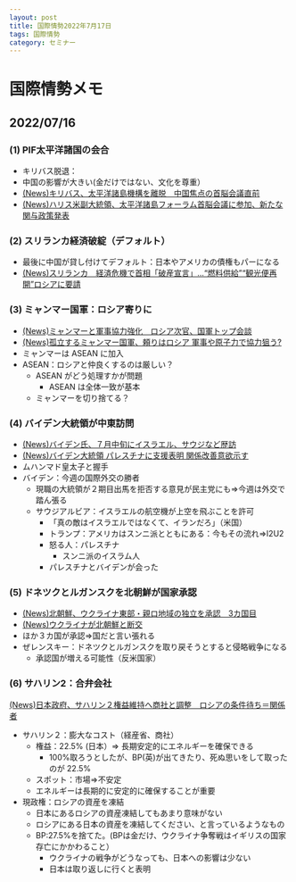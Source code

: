 ```yaml
---
layout: post
title: 国際情勢2022年7月17日
tags: 国際情勢
category: セミナー
---
```

# 国際情勢メモ
## 2022/07/16
### (1) PIF太平洋諸国の会合
* キリバス脱退：
* 中国の影響が大きい(金だけではない、文化を尊重）
* [(News)キリバス、太平洋諸島機構を離脱　中国焦点の首脳会議直前](https://www.jiji.com/jc/article?k=2022071100627&g=int)
* [(News)ハリス米副大統領、太平洋諸島フォーラム首脳会議に参加、新たな関与政策発表](https://www.jetro.go.jp/biznews/2022/07/f1b6c8e41422a272.html)

### (2) スリランカ経済破綻（デフォルト）
* 最後に中国が貸し付けてデフォルト：日本やアメリカの債権もパーになる
* [(News)スリランカ　経済危機で首相「破産宣言」…“燃料供給”“観光便再開”ロシアに要請](https://news.yahoo.co.jp/articles/a7d0d5104ae3ccaba9a5e12c565e89c9c1d2ef76)

### (3) ミャンマー国軍：ロシア寄りに
* [(News)ミャンマーと軍事協力強化　ロシア次官、国軍トップ会談](https://news.yahoo.co.jp/articles/6f20f38cbe303385138f7c94f4a37187f0d9a16b)
* [(News)孤立するミャンマー国軍、頼りはロシア 軍事や原子力で協力狙う?](https://www.asahi.com/articles/ASQ7F5QKZQ7FUHBI00V.html)
* ミャンマーは ASEAN に加入
* ASEAN：ロシアと仲良くするのは厳しい？
    * ASEAN がどう処理すかが問題
        * ASEAN は全体一致が基本
	* ミャンマーを切り捨てる？

### (4) バイデン大統領が中東訪問
* [(News)バイデン氏、７月中旬にイスラエル、サウジなど歴訪](https://www.sankei.com/article/20220614-2PBPVCS64VMDZDAIZPJTKZ6IPY/)
* [(News)バイデン大統領 パレスチナに支援表明 関係改善意欲示す](https://www3.nhk.or.jp/news/html/20220715/k10013720041000.html)
* ムハンマド皇太子と握手
* バイデン：今週の国際外交の勝者
  * 現職の大統領が２期目出馬を拒否する意見が民主党にも⇒今週は外交で踏ん張る
  * サウジアルビア：イスラエルの航空機が上空を飛ぶことを許可
     * 「真の敵はイスラエルではなくて、イランだろ」（米国）
     * トランプ：アメリカはスンニ派とともにある：今もその流れ⇒I2U2
     * 怒る人：パレスチナ
         * スンニ派のイスラム人
	 * パレスチナとバイデンが会った

### (5) ドネツクとルガンスクを北朝鮮が国家承認
* [(News)北朝鮮、ウクライナ東部・親ロ地域の独立を承認　3カ国目](https://jp.reuters.com/article/ukraine-crisis-northkorea-donetsk-idJPKBN2OO1LD)
* [(News)ウクライナが北朝鮮と断交](https://www.asahi.com/articles/DA3S15356870.html)
* ほか３カ国が承認⇒国だと言い張れる
* ぜレンスキー：ドネツクとルガンスクを取り戻そうとすると侵略戦争になる
    * 承認国が増える可能性（反米国家）

### (6) サハリン2：合弁会社
[(News)日本政府、サハリン２権益維持へ商社と調整　ロシアの条件待ち＝関係者](https://jp.reuters.com/article/japan-sakhalin2-idJPKBN2OR03D)
* サハリン２：膨大なコスト（経産省、商社）
  * 権益：22.5% (日本）⇒ 長期安定的にエネルギーを確保できる
    * 100%取ろうとしたが、BP(英)が出てきたり、死ぬ思いをして取ったのが 22.5%
  * スポット：市場⇒不安定
  * エネルギーは長期的に安定的に確保することが重要
* 現政権：ロシアの資産を凍結
  * 日本にあるロシアの資産凍結してもあまり意味がない
  * ロシアにある日本の資産を凍結してください、と言っているようなもの
  * BP:27.5%を捨てた。(BPは金だけ、ウクライナ争奪戦はイギリスの国家存亡にかかわること）
    * ウクライナの戦争がどうなっても、日本への影響は少ない
    * 日本は取り返しに行くと表明






